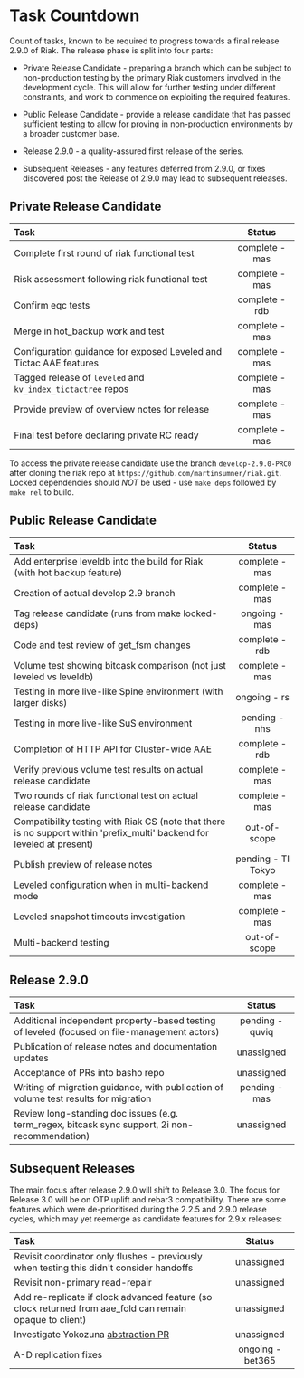 # Task Countdown

Count of tasks, known to be required to progress towards a final release 2.9.0 of Riak.  The release phase is split into four parts:

- Private Release Candidate - preparing a branch which can be subject to non-production testing by the primary Riak customers involved in the development cycle.  This will allow for further testing under different constraints, and work to commence on exploiting the required features.

- Public Release Candidate - provide a release candidate that has passed sufficient testing to allow for proving in non-production environments by a broader customer base.

- Release 2.9.0 - a quality-assured first release of the series.

- Subsequent Releases - any features deferred from 2.9.0, or fixes discovered post the Release of 2.9.0 may lead to subsequent releases.


## Private Release Candidate


Task | Status
:-------------------------|:-------------------------:
Complete first round of riak functional test | complete - mas
Risk assessment following riak functional test | complete - mas
Confirm eqc tests | complete - rdb
Merge in hot_backup work and test | complete - mas
Configuration guidance for exposed Leveled and Tictac AAE features | complete - mas
Tagged release of `leveled` and `kv_index_tictactree` repos | complete - mas
Provide preview of overview notes for release | complete - mas
Final test before declaring private RC ready | complete - mas

To access the private release candidate use the branch `develop-2.9.0-PRC0` after cloning the riak repo at `https://github.com/martinsumner/riak.git`.  Locked dependencies should *NOT* be used - use `make deps` followed by `make rel` to build.


## Public Release Candidate

Task | Status
:-------------------------|:-------------------------:
Add enterprise leveldb into the build for Riak (with hot backup feature) | complete - mas
Creation of actual develop 2.9 branch | complete - mas
Tag release candidate (runs from make locked-deps) | ongoing - mas
Code and test review of get_fsm changes | complete - rdb
Volume test showing bitcask comparison (not just leveled vs leveldb) | complete - mas
Testing in more live-like Spine environment (with larger disks) | ongoing - rs
Testing in more live-like SuS environment | pending - nhs
Completion of HTTP API for Cluster-wide AAE | complete - rdb
Verify previous volume test results on actual release candidate | complete - mas
Two rounds of riak functional test on actual release candidate | complete - mas
Compatibility testing with Riak CS (note that there is no support within 'prefix_multi' backend for leveled at present) | out-of-scope
Publish preview of release notes | pending - TI Tokyo
Leveled configuration when in multi-backend mode | complete - mas
Leveled snapshot timeouts investigation | complete - mas
Multi-backend testing | out-of-scope

## Release 2.9.0

Task | Status
:-------------------------|:-------------------------:|
Additional independent property-based testing of leveled (focused on file-management actors) | pending - quviq
Publication of release notes and documentation updates |  unassigned
Acceptance of PRs into basho repo | unassigned
Writing of migration guidance, with publication of volume test results for migration | pending - mas
Review long-standing doc issues (e.g. term_regex, bitcask sync support, 2i non-recommendation) | unassigned


## Subsequent Releases

The main focus after release 2.9.0 will shift to Release 3.0.  The focus for Release 3.0 will be on OTP uplift and rebar3 compatibility.  There are some features which were de-prioritised during the 2.2.5 and 2.9.0 release cycles, which may yet reemerge as candidate features for 2.9.x releases:

Task | Status
:-------------------------|:-------------------------:|
Revisit coordinator only flushes - previously when testing this didn't consider handoffs | unassigned
Revisit non-primary read-repair | unassigned
Add re-replicate if clock advanced feature (so clock returned from aae_fold can remain opaque to client) | unassigned
Investigate Yokozuna [abstraction PR](https://github.com/basho/riak_kv/pull/1571) | unassigned
A-D replication fixes | ongoing - bet365
